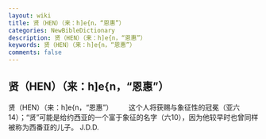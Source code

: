 ```yaml
---
layout: wiki
title: 贤（HEN）（来：h]e{n，“恩惠”）
categories: NewBibleDictionary
description: 贤（HEN）（来：h]e{n，“恩惠”）
keywords: 贤（HEN）（来：h]e{n，“恩惠”）
comments: false
---
```


## 贤（HEN）（来：h]e{n，“恩惠”）



贤（HEN）（来：h]e{n，“恩惠”）
　　这个人将获赐与象征性的冠冕（亚六14）；“贤”可能是给约西亚的一个富于象征的名字（六10），因为他较早时也曾同样被称为西番亚的儿子。
J.D.D.




